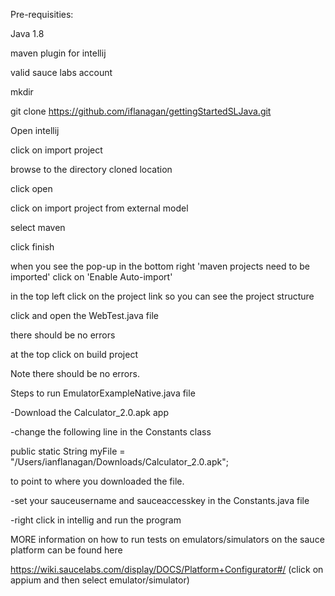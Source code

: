 Pre-requisities:

Java 1.8

maven plugin for intellij

valid sauce labs account

mkdir <yourdirectoryname>

git clone https://github.com/iflanagan/gettingStartedSLJava.git

Open intellij

click on import project

browse to the directory cloned location

click open

click on import project from external model

select maven 

click finish

when you see the pop-up in the bottom right 'maven projects need to be imported' click on 
'Enable Auto-import'

in the top left click on the project link so you can see the project structure

click and open the WebTest.java file 

there should be no errors 

at the top click on build project

Note there should be no errors.

Steps to run EmulatorExampleNative.java file

-Download the Calculator_2.0.apk app

-change the following line in the Constants class 

public static String myFile = "/Users/ianflanagan/Downloads/Calculator_2.0.apk";

to point to where you downloaded the file.

-set your sauceusername and sauceaccesskey in the Constants.java file

-right click in intellig and run the program

MORE information on how to run tests on emulators/simulators on the sauce platform can be found here

https://wiki.saucelabs.com/display/DOCS/Platform+Configurator#/ (click on appium and then select emulator/simulator)





